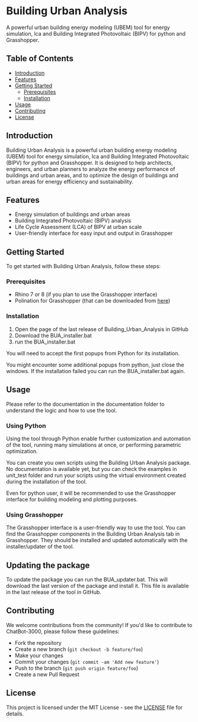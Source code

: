 # Building Urban Analysis

A powerful urban building energy modeling (UBEM) tool for energy simulation, lca and Building Integrated Photovoltaic (BIPV) for python and Grasshopper.

## Table of Contents

- [Introduction](#introduction)
- [Features](#features)
- [Getting Started](#getting-started)
  - [Prerequisites](#prerequisites)
  - [Installation](#installation)
- [Usage](#usage)
- [Contributing](#contributing)
- [License](#license)

## Introduction

Building Urban Analysis is a powerful urban building energy modeling (UBEM) tool for energy simulation, lca and Building Integrated Photovoltaic (BIPV) for python and Grasshopper. It is designed to help architects, engineers, and urban planners to analyze the energy performance of buildings and urban areas, and to optimize the design of buildings and urban areas for energy efficiency and sustainability.

## Features

- Energy simulation of buildings and urban areas
- Building Integrated Photovoltaic (BIPV) analysis
- Life Cycle Assessment (LCA) of BIPV at urban scale
- User-friendly interface for easy input and output in Grasshopper

## Getting Started

To get started with Building Urban Analysis, follow these steps:

### Prerequisites
- Rhino 7 or 8 (if you plan to use the Grasshopper interface)
- Polination for Grasshopper (that can be downloaded from [here](https://www.pollination.cloud/grasshopper-plugin))


### Installation

1. Open the page of the last release of Building_Urban_Analysis in GitHub
2. Download the BUA_installer.bat
3. run the BUA_installer.bat

You will need to accept the first popups from Python for its installation.

You might encounter some additional popups from python, just close the windows. If the installation failed you can run 
the BUA_installer.bat again. 

## Usage

Please refer to the documentation in the documentation folder to understand the logic and how to use the tool.

### Using Python 
Using the tool through Python enable further customization and automation of the tool, running many simulations at once, or performing parametric optimization. 

You can create you own scripts using the Building Urban Analysis package. No documentation is available yet, 
but you can check the examples in unit_test folder and run your scripts using the virtual environment created during the installation of the tool.

Even for python user, it will be recommended to use the Grasshopper interface for building modeling and plotting purposes.

### Using Grasshopper
The Grasshopper interface is a user-friendly way to use the tool. You can find the Grasshopper components in the Building Urban Analysis tab in Grasshopper. They should be installed and updated automatically with the installer/updater of the tool.


## Updating the package
To update the package you can run the BUA_updater.bat. This will download the last version of the package and install it. This file is available in the last release of the tool in GitHub.

## Contributing

We welcome contributions from the community! If you'd like to contribute to ChatBot-3000, please follow these guidelines:
- Fork the repository
- Create a new branch (`git checkout -b feature/foo`)
- Make your changes
- Commit your changes (`git commit -am 'Add new feature'`)
- Push to the branch (`git push origin feature/foo`)
- Create a new Pull Request

## License

This project is licensed under the MIT License - see the [LICENSE](LICENSE) file for details.


